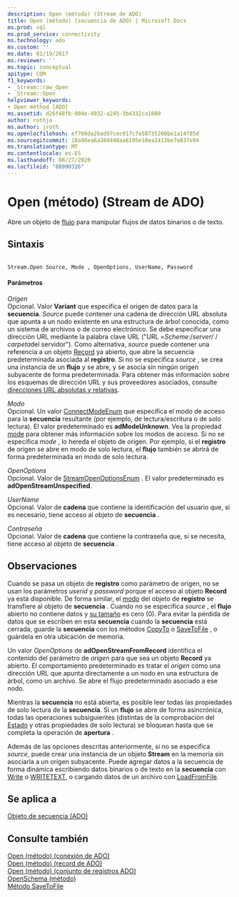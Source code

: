 ```yaml
---
description: Open (método) (Stream de ADO)
title: Open (método) (secuencia de ADO) | Microsoft Docs
ms.prod: sql
ms.prod_service: connectivity
ms.technology: ado
ms.custom: ''
ms.date: 01/19/2017
ms.reviewer: ''
ms.topic: conceptual
apitype: COM
f1_keywords:
- _Stream::raw_Open
- _Stream::Open
helpviewer_keywords:
- Open method [ADO]
ms.assetid: d26f48fb-904e-4932-a245-3b4332ca1600
author: rothja
ms.author: jroth
ms.openlocfilehash: ef760da2bad97cec017c7a58735200be1a14f85d
ms.sourcegitcommit: 18a98ea6a30d448aa6195e10ea2413be7e837e94
ms.translationtype: MT
ms.contentlocale: es-ES
ms.lasthandoff: 08/27/2020
ms.locfileid: "88990326"
---
```

# <a name="open-method-ado-stream"></a>Open (método) (Stream de ADO)
Abre un objeto de [flujo](./stream-object-ado.md) para manipular flujos de datos binarios o de texto.  
  
## <a name="syntax"></a>Sintaxis  
  
```  
  
Stream.Open Source, Mode , OpenOptions, UserName, Password  
```  
  
#### <a name="parameters"></a>Parámetros  
 *Origen*  
 Opcional. Valor **Variant** que especifica el origen de datos para la **secuencia**. *Source* puede contener una cadena de dirección URL absoluta que apunta a un nodo existente en una estructura de árbol conocida, como un sistema de archivos o de correo electrónico. Se debe especificar una dirección URL mediante la palabra clave URL ("URL =*Scheme*:/*server*/ / *carpeta*del servidor"). Como alternativa, *source* puede contener una referencia a un objeto [Record](./record-object-ado.md) ya abierto, que abre la secuencia predeterminada asociada al **registro**. Si no se especifica *source* , se crea una instancia de un **flujo** y se abre, y se asocia sin ningún origen subyacente de forma predeterminada. Para obtener más información sobre los esquemas de dirección URL y sus proveedores asociados, consulte [direcciones URL absolutas y relativas](../../guide/data/absolute-and-relative-urls.md).  
  
 *Modo*  
 Opcional. Un valor [ConnectModeEnum](./connectmodeenum.md) que especifica el modo de acceso para la **secuencia** resultante (por ejemplo, de lectura/escritura o de solo lectura). El valor predeterminado es **adModeUnknown**. Vea la propiedad [mode](./mode-property-ado.md) para obtener más información sobre los modos de acceso. Si no se especifica *mode* , lo hereda el objeto de origen. Por ejemplo, si el **registro** de origen se abre en modo de solo lectura, el **flujo** también se abrirá de forma predeterminada en modo de solo lectura.  
  
 *OpenOptions*  
 Opcional. Valor de [StreamOpenOptionsEnum](./streamopenoptionsenum.md) . El valor predeterminado es **adOpenStreamUnspecified**.  
  
 *UserName*  
 Opcional. Valor de **cadena** que contiene la identificación del usuario que, si es necesario, tiene acceso al objeto de **secuencia** .  
  
 *Contraseña*  
 Opcional. Valor de **cadena** que contiene la contraseña que, si se necesita, tiene acceso al objeto de **secuencia** .  
  
## <a name="remarks"></a>Observaciones  
 Cuando se pasa un objeto de **registro** como parámetro de origen, no se usan los parámetros *userid* y *password* porque el acceso al objeto **Record** ya está disponible. De forma similar, el [modo](./mode-property-ado.md) del objeto de **registro** se transfiere al objeto de **secuencia** . Cuando no se especifica *source* , el **flujo** abierto no contiene datos y [su tamaño](./size-property-ado-stream.md) es cero (0). Para evitar la pérdida de datos que se escriben en esta **secuencia** cuando la **secuencia** está cerrada, guarde la **secuencia** con los métodos [CopyTo](./copyto-method-ado.md) o [SaveToFile](./savetofile-method.md) , o guárdela en otra ubicación de memoria.  
  
 Un valor *OpenOptions* de **adOpenStreamFromRecord** identifica el contenido del parámetro de *origen* para que sea un objeto **Record** ya abierto. El comportamiento predeterminado es tratar el *origen* como una dirección URL que apunta directamente a un nodo en una estructura de árbol, como un archivo. Se abre el flujo predeterminado asociado a ese nodo.  
  
 Mientras la **secuencia** no está abierta, es posible leer todas las propiedades de solo lectura de la **secuencia**. Si un **flujo** se abre de forma asincrónica, todas las operaciones subsiguientes (distintas de la comprobación del [Estado](./state-property-ado.md) y otras propiedades de solo lectura) se bloquean hasta que se completa la operación de **apertura** .  
  
 Además de las opciones descritas anteriormente, si no se especifica *source*, puede crear una instancia de un objeto **Stream** en la memoria sin asociarla a un origen subyacente. Puede agregar datos a la secuencia de forma dinámica escribiendo datos binarios o de texto en la **secuencia** con [Write](./write-method.md) o [WRITETEXT](./writetext-method.md), o cargando datos de un archivo con [LoadFromFile](./loadfromfile-method-ado.md).  
  
## <a name="applies-to"></a>Se aplica a  
 [Objeto de secuencia (ADO)](./stream-object-ado.md)  
  
## <a name="see-also"></a>Consulte también  
 [Open (método) (conexión de ADO)](./open-method-ado-connection.md)   
 [Open (método) (record de ADO)](./open-method-ado-record.md)   
 [Open (método) (conjunto de registros ADO)](./open-method-ado-recordset.md)   
 [OpenSchema (método)](./openschema-method.md)   
 [Método SaveToFile](./savetofile-method.md)